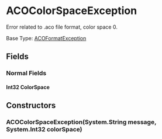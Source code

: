 # ACOColorSpaceException

Error related to .aco file format, color space 0.

Base Type: [ACOFormatException](ACOFormatException.md)

## Fields

### Normal Fields

#### Int32 ColorSpace

## Constructors

### ACOColorSpaceException(System.String message, System.Int32 colorSpace)


